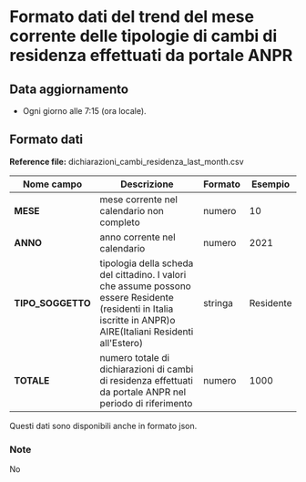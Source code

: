 # Formato dati del trend del mese corrente delle tipologie di cambi di residenza effettuati da portale ANPR

## Data aggiornamento
- Ogni giorno alle 7:15 (ora locale). 

## Formato dati

**Reference file:** dichiarazioni_cambi_residenza_last_month.csv<br>

| Nome campo                  | Descrizione                       | Formato                       | Esempio             |
|-----------------------------|-----------------------------------|-------------------------------|---------------------|
| **MESE**       | mese corrente nel calendario non completo              | numero                   | 10       |
| **ANNO**  | anno corrente nel calendario  |   numero     |        2021         |
| **TIPO_SOGGETTO**      | tipologia della scheda del cittadino. I valori che assume possono essere Residente (residenti in Italia iscritte in ANPR)o AIRE(Italiani Residenti all'Estero)| stringa             | Residente   | 
| **TOTALE**      | numero totale di dichiarazioni di cambi di residenza effettuati da portale ANPR nel periodo di riferimento| numero             | 1000   |

Questi dati sono disponibili anche in formato json.

### Note
No
